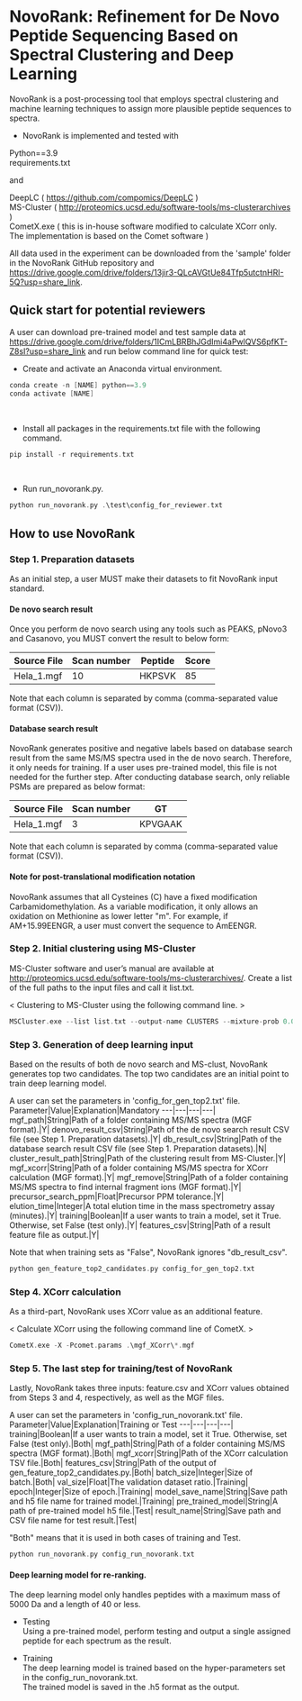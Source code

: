 # NovoRank: Refinement for De Novo Peptide Sequencing Based on Spectral Clustering and Deep Learning
NovoRank is a post-processing tool that employs spectral clustering and machine learning techniques to assign more plausible peptide sequences to spectra.

- NovoRank is implemented and tested with

Python==3.9 \
requirements.txt

and

DeepLC ( https://github.com/compomics/DeepLC ) \
MS-Cluster ( http://proteomics.ucsd.edu/software-tools/ms-clusterarchives ) \
CometX.exe ( this is in-house software modified to calculate XCorr only. The implementation is based on the Comet software )

All data used in the experiment can be downloaded from the 'sample' folder in the NovoRank GitHub repository and https://drive.google.com/drive/folders/13jir3-QLcAVGtUe84Tfp5utctnHRI-5Q?usp=share_link.

## Quick start for potential reviewers

A user can download pre-trained model and test sample data at https://drive.google.com/drive/folders/1ICmLBRBhJGdImi4aPwlQVS6pfKT-Z8sI?usp=share_link and run below command line for quick test:

- Create and activate an Anaconda virtual environment.
```c
conda create -n [NAME] python==3.9
conda activate [NAME]
```

<br/>

- Install all packages in the requirements.txt file with the following command.
```c
pip install -r requirements.txt
```

<br/>

- Run run_novorank.py.
```c
python run_novorank.py .\test\config_for_reviewer.txt
```

## How to use NovoRank

### Step 1. Preparation datasets
As an initial step, a user MUST make their datasets to fit NovoRank input standard.

#### De novo search result
Once you perform de novo search using any tools such as PEAKS, pNovo3 and Casanovo, you MUST convert the result to below form:

Source File|Scan number|Peptide|Score
---|---|---|---|
Hela_1.mgf|10|HKPSVK|85|

Note that each column is separated by comma (comma-separated value format (CSV)).

#### Database search result
NovoRank generates positive and negative labels based on database search result from the same MS/MS spectra used in the de novo search. Therefore, it only needs for training. If a user uses pre-trained model, this file is not needed for the further step. After conducting database search, only reliable PSMs are prepared as below format:

Source File|Scan number|GT
---|---|---|
Hela_1.mgf|3|KPVGAAK| 

Note that each column is separated by comma (comma-separated value format (CSV)).

#### Note for post-translational modification notation
NovoRank assumes that all Cysteines (C) have a fixed modification Carbamidomethylation.
As a variable modification, it only allows an oxidation on Methionine as lower letter "m".
For example, if AM+15.99EENGR, a user must convert the sequence to AmEENGR.

### Step 2. Initial clustering using MS-Cluster

MS-Cluster software and user’s manual are available at http://proteomics.ucsd.edu/software-tools/ms-clusterarchives/. Create a list of the full paths to the input files and call it list.txt. 

< Clustering to MS-Cluster using the following command line. >
```c
MSCluster.exe --list list.txt --output-name CLUSTERS --mixture-prob 0.01 --fragment-tolerance 0.02 --assign-charges
``` 

### Step 3. Generation of deep learning input
Based on the results of both de novo search and MS-clust, NovoRank generates top two candidates.
The top two candidates are an initial point to train deep learning model.

A user can set the parameters in 'config_for_gen_top2.txt' file.
Parameter|Value|Explanation|Mandatory
---|---|---|---|
mgf_path|String|Path of a folder containing MS/MS spectra (MGF format).|Y|
denovo_result_csv|String|Path of the de novo search result CSV file (see Step 1. Preparation datasets).|Y|
db_result_csv|String|Path of the database search result CSV file (see Step 1. Preparation datasets).|N|
cluster_result_path|String|Path of the clustering result from MS-Cluster.|Y|
mgf_xcorr|String|Path of a folder containing MS/MS spectra for XCorr calculation (MGF format).|Y|
mgf_remove|String|Path of a folder containing MS/MS spectra to find internal fragment ions (MGF format).|Y|
precursor_search_ppm|Float|Precursor PPM tolerance.|Y|
elution_time|Integer|A total elution time in the mass spectrometry assay (minutes).|Y|
training|Boolean|If a user wants to train a model, set it True. Otherwise, set False (test only).|Y|
features_csv|String|Path of a result feature file as output.|Y|

Note that when training sets as "False", NovoRank ignores "db_result_csv".

```c
python gen_feature_top2_candidates.py config_for_gen_top2.txt
```

### Step 4. XCorr calculation
As a third-part, NovoRank uses XCorr value as an additional feature.

< Calculate XCorr using the following command line of CometX. >

```c
CometX.exe -X -Pcomet.params .\mgf_XCorr\*.mgf
``` 

### Step 5. The last step for training/test of NovoRank
Lastly, NovoRank takes three inputs: feature.csv and XCorr values obtained from Steps 3 and 4, respectively, as well as the MGF files.

A user can set the parameters in 'config_run_novorank.txt' file.
Parameter|Value|Explanation|Training or Test
---|---|---|---|
training|Boolean|If a user wants to train a model, set it True. Otherwise, set False (test only).|Both|
mgf_path|String|Path of a folder containing MS/MS spectra (MGF format).|Both|
mgf_xcorr|String|Path of the XCorr calculation TSV file.|Both|
features_csv|String|Path of the output of gen_feature_top2_candidates.py.|Both|
batch_size|Integer|Size of batch.|Both|
val_size|Float|The validation dataset ratio.|Training|
epoch|Integer|Size of epoch.|Training|
model_save_name|String|Save path and h5 file name for  trained model.|Training|
pre_trained_model|String|A path of pre-trained model h5 file.|Test|
result_name|String|Save path and CSV file name for test result.|Test|

"Both" means that it is used in both cases of training and Test.

```c
python run_novorank.py config_run_novorank.txt
```

#### Deep learning model for re-ranking.

The deep learning model only handles peptides with a maximum mass of 5000 Da and a length of 40 or less.

- Testing \
Using a pre-trained model, perform testing and output a single assigned peptide for each spectrum as the result.

- Training \
The deep learning model is trained based on the hyper-parameters set in the config_run_novorank.txt. \
The trained model is saved in the .h5 format as the output.

